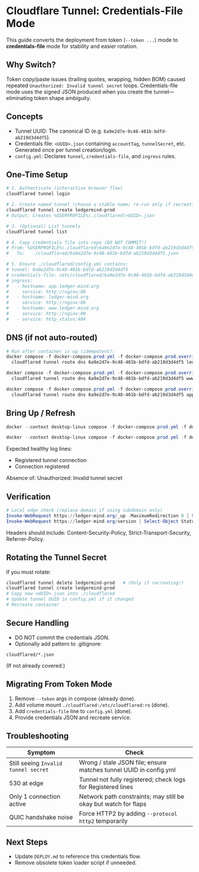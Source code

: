 # Cloudflare Tunnel: Credentials-File Mode

This guide converts the deployment from token (`--token ...`) mode to **credentials-file** mode for stability and easier rotation.

## Why Switch?
Token copy/paste issues (trailing quotes, wrapping, hidden BOM) caused repeated `Unauthorized: Invalid tunnel secret` loops. Credentials-file mode uses the signed JSON produced when you create the tunnel—eliminating token shape ambiguity.

## Concepts
- Tunnel UUID: The canonical ID (e.g. `6a9e2d7e-9c48-401b-bdfd-ab219d3d4df5`).
- Credentials file: `<UUID>.json` containing `accountTag`, `tunnelSecret`, etc. Generated once per tunnel creation/login.
- `config.yml`: Declares `tunnel`, `credentials-file`, and `ingress` rules.

## One-Time Setup
```powershell
# 1. Authenticate (interactive browser flow)
cloudflared tunnel login

# 2. Create named tunnel (choose a stable name; re-run only if recreating)
cloudflared tunnel create ledgermind-prod
# Output: Creates %USERPROFILE%\.cloudflared\<UUID>.json

# 3. (Optional) List tunnels
cloudflared tunnel list

# 4. Copy credentials file into repo (DO NOT COMMIT!)
# From: %USERPROFILE%\.cloudflared\6a9e2d7e-9c48-401b-bdfd-ab219d3d4df5.json
#   To:   ./cloudflared/6a9e2d7e-9c48-401b-bdfd-ab219d3d4df5.json

# 5. Ensure ./cloudflared/config.yml contains:
# tunnel: 6a9e2d7e-9c48-401b-bdfd-ab219d3d4df5
# credentials-file: /etc/cloudflared/6a9e2d7e-9c48-401b-bdfd-ab219d3d4df5.json
# ingress:
#   - hostname: app.ledger-mind.org
#     service: http://nginx:80
#   - hostname: ledger-mind.org
#     service: http://nginx:80
#   - hostname: www.ledger-mind.org
#     service: http://nginx:80
#   - service: http_status:404
```

## DNS (if not auto-routed)
```powershell
# Run after container is up (idempotent):
docker compose -f docker-compose.prod.yml -f docker-compose.prod.override.yml exec cloudflared `
  cloudflared tunnel route dns 6a9e2d7e-9c48-401b-bdfd-ab219d3d4df5 ledger-mind.org

docker compose -f docker-compose.prod.yml -f docker-compose.prod.override.yml exec cloudflared `
  cloudflared tunnel route dns 6a9e2d7e-9c48-401b-bdfd-ab219d3d4df5 www.ledger-mind.org

docker compose -f docker-compose.prod.yml -f docker-compose.prod.override.yml exec cloudflared `
  cloudflared tunnel route dns 6a9e2d7e-9c48-401b-bdfd-ab219d3d4df5 app.ledger-mind.org
```

## Bring Up / Refresh
```powershell
docker --context desktop-linux compose -f docker-compose.prod.yml -f docker-compose.prod.override.yml up -d --force-recreate --no-deps cloudflared

docker --context desktop-linux compose -f docker-compose.prod.yml -f docker-compose.prod.override.yml logs --tail=120 cloudflared
```
Expected healthy log lines:
- Registered tunnel connection
- Connection <id> registered

Absence of: Unauthorized: Invalid tunnel secret

## Verification
```powershell
# Local edge check (replace domain if using subdomain only)
Invoke-WebRequest https://ledger-mind.org/_up -MaximumRedirection 0 | Select-Object StatusCode
Invoke-WebRequest https://ledger-mind.org/version | Select-Object StatusCode, Content
```
Headers should include: Content-Security-Policy, Strict-Transport-Security, Referrer-Policy.

## Rotating the Tunnel Secret
If you must rotate:
```powershell
cloudflared tunnel delete ledgermind-prod   # (Only if recreating!)
cloudflared tunnel create ledgermind-prod
# Copy new <UUID>.json into ./cloudflared
# Update tunnel UUID in config.yml if it changed
# Recreate container
```

## Secure Handling
- DO NOT commit the credentials JSON.
- Optionally add pattern to .gitignore:
```
cloudflared/*.json
```
(If not already covered.)

## Migrating From Token Mode
1. Remove `--token` args in compose (already done).
2. Add volume mount `./cloudflared:/etc/cloudflared:ro` (done).
3. Add `credentials-file` line to `config.yml` (done).
4. Provide credentials JSON and recreate service.

## Troubleshooting
| Symptom | Check |
|---------|-------|
| Still seeing `Invalid tunnel secret` | Wrong / stale JSON file; ensure matches tunnel UUID in config.yml |
| 530 at edge | Tunnel not fully registered; check logs for Registered lines |
| Only 1 connection active | Network path constraints; may still be okay but watch for flaps |
| QUIC handshake noise | Force HTTP2 by adding `--protocol http2` temporarily |

## Next Steps
- Update `DEPLOY.md` to reference this credentials flow.
- Remove obsolete token loader script if unneeded.
